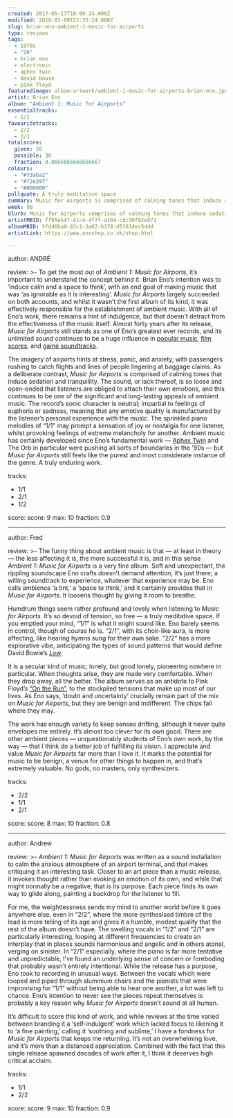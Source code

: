 ```yaml
---
created: 2017-05-17T16:00:24.000Z
modified: 2018-03-09T22:35:24.000Z
slug: brian-eno-ambient-1-music-for-airports
type: reviews
tags:
  - 1970s
  - "26"
  - brian eno
  - electronic
  - aphex twin
  - david bowie
  - pink floyd
featuredimage: album-artwork/ambient-1-music-for-airports-brian-eno.jpg
artist: Brian Eno
album: "Ambient 1: Music for Airports"
essentialtracks:
  - 1/1
favouritetracks:
  - 2/2
  - 2/1
totalscore:
  given: 26
  possible: 30
  fraction: 0.8666666666666667
colours:
  - "#73aba2"
  - "#f2e297"
  - "#000000"
pullquote: A truly meditative space
summary: Music for Airports is comprised of calming tones that induce sedation and tranquillity. The sound, or lack thereof, is so loose and open-ended that listeners are obliged to attach their own emotions.
week: 98
blurb: Music for Airports comprises of calming tones that induce sedation and tranquillity. Listeners are invited to float among soft, fluffy ambient clouds.
artistMBID: ff95eb47-41c4-4f7f-a104-cdc30f02e872
albumMBID: 5fdd6ba8-83c1-3a87-b378-d5f61dec5ddd
artistLink: https://www.enoshop.co.uk/shop.html

---
```

author: ANDRÉ

review: >-
  To get the most out of *Ambient 1: Music for Airports*, it’s important to understand the concept behind it. Brian Eno’s intention was to ‘induce calm and a space to think’, with an end goal of making music that was ‘as ignorable as it is interesting’. *Music for Airports* largely succeeded on both accounts, and whilst it wasn’t the first album of its kind, it was effectively responsible for the establishment of ambient music. With all of Eno’s work, there remains a hint of indulgence, but that doesn’t detract from the effectiveness of the music itself. Almost forty years after its release, *Music for Airports* still stands as one of Eno’s greatest ever records, and its unlimited sound continues to be a huge influence in [popular music](https://www.youtube.com/watch?v=D0JvrQ1MrU8&t=17s), [film scores](https://www.youtube.com/watch?v=gHxi-HSgNPc), and [game soundtracks](https://www.youtube.com/watch?v=laZusNy8QiY).

  The imagery of airports hints at stress, panic, and anxiety, with passengers rushing to catch flights and lines of people lingering at baggage claims. As a deliberate contrast, *Music for Airports* is comprised of calming tones that induce sedation and tranquillity. The sound, or lack thereof, is so loose and open-ended that listeners are obliged to attach their own emotions, and this continues to be one of the significant and long-lasting appeals of ambient music. The record’s sonic character is neutral; impartial to feelings of euphoria or sadness, meaning that any emotive quality is manufactured by the listener’s personal experience with the music. The sprinkled piano melodies of “1/1” may prompt a sensation of joy or nostalgia for one listener, whilst provoking feelings of extreme melancholy for another. Ambient music has certainly developed since Eno’s fundamental work — [Aphex Twin](/reviews/aphex-twin-richard-d-james-album/) and The Orb in particular were pushing all sorts of boundaries in the ’90s — but *Music for Airports* still feels like the purest and most considerate instance of the genre. A truly enduring work.

tracks:
  - 1/1
  - ­2/1
  - ­1/2

score:
  score: 9
  max: 10
  fraction: 0.9

---
author: Fred

review: >-
  The funny thing about ambient music is that — at least in theory — the less affecting it is, the more successful it is, and in this sense *Ambient 1: Music for Airports* is a very fine album. Soft and unexpectant, the rippling soundscape Eno crafts doesn’t demand attention, it’s just there; a willing soundtrack to experience, whatever that experience may be. Eno calls ambience ‘a tint,’ a ‘space to think,’ and it certainly provides that in *Music for Airports*. It loosens thought by giving it room to breathe. 
  
  Humdrum things seem rather profound and lovely when listening to *Music for Airports*. It’s so devoid of tension, so free — a truly meditative space. If you emptied your mind, “1/1” is what it might sound like. Eno barely seems in control, though of course he is. “2/1”, with its choir-like aura, is more affecting, like hearing hymns sung for their own sake. “2/2” has a more explorative vibe, anticipating the types of sound patterns that would define David Bowie’s [*Low*](/reviews/david-bowie-low/).

  It is a secular kind of music; lonely, but good lonely, pioneering nowhere in particular. When thoughts arise, they are made very comfortable. When they drop away, all the better. The album serves as an antidote to Pink Floyd’s [“On the Run”](https://www.youtube.com/watch?v=VouHPeO4Gls), to the stockpiled tensions that make up most of our lives. As Eno says, ‘doubt and uncertainty’ crucially remain part of the mix on *Music for Airports*, but they are benign and indifferent. The chips fall where they may. 
  
  The work has enough variety to keep senses drifting, although it never quite envelopes me entirely. It’s almost too clever for its own good. There are other ambient pieces — unquestionably students of Eno’s own work, by the way — that I think do a better job of fulfilling its vision. I appreciate and value *Music for Airports* far more than I love it. It marks the potential for music to be benign, a venue for other things to happen in, and that’s extremely valuable. No gods, no masters, only synthesizers.

tracks:
  - 2/2
  - ­1/1
  - ­2/1

score:
  score: 8
  max: 10
  fraction: 0.8

---
author: Andrew

review: >-
  *Ambient 1: Music for Airports* was written as a sound installation to calm the anxious atmosphere of an airport terminal, and that makes critiquing it an interesting task. Closer to an art piece than a music release, it invokes thought rather than evoking an emotion of its own, and while that might normally be a negative, that is its purpose. Each piece finds its own way to glide along, painting a backdrop for the listener to fill. 
  
  For me, the weightlessness sends my mind to another world before it goes anywhere else, even in “2/2”, where the more synthesised timbre of the lead is more telling of its age and gives it a humble, modest quality that the rest of the album doesn’t have. The swelling vocals in “1/2” and “2/1” are particularly interesting, looping at different frequencies to create an interplay that in places sounds harmonious and angelic and in others atonal, verging on sinister. In “2/1” especially, where the piano is far more tentative and unpredictable, I’ve found an underlying sense of concern or foreboding that probably wasn’t entirely intentional. While the release has a purpose, Eno took to recording in unusual ways. Between the vocals which were looped and piped through aluminium chairs and the pianists that were improvising for “1/1” without being able to hear one another, a lot was left to chance. Eno’s intention to never see the pieces repeat themselves is probably a key reason why *Music for Airports* doesn’t sound at all human.

  It’s difficult to score this kind of work, and while reviews at the time varied between branding it a ‘self-indulgent’ work which lacked focus to likening it to ‘a fine painting,’ calling it ‘soothing and sublime,’ I have a fondness for *Music for Airports* that keeps me returning. It’s not an overwhelming love, and it’s more than a distanced appreciation. Combined with the fact that this single release spawned decades of work after it, I think it deserves high critical acclaim.

tracks:
  - 1/1
  - ­2/2
  
score:
  score: 9
  max: 10
  fraction: 0.9
